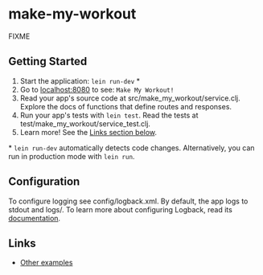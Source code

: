 # make-my-workout

FIXME

## Getting Started

1. Start the application: `lein run-dev` \*
2. Go to [localhost:8080](http://localhost:8080/) to see: `Make My Workout!`
3. Read your app's source code at src/make_my_workout/service.clj. Explore the docs of functions
   that define routes and responses.
4. Run your app's tests with `lein test`. Read the tests at test/make_my_workout/service_test.clj.
5. Learn more! See the [Links section below](#links).

\* `lein run-dev` automatically detects code changes. Alternatively, you can run in production mode
with `lein run`.

## Configuration

To configure logging see config/logback.xml. By default, the app logs to stdout and logs/.
To learn more about configuring Logback, read its [documentation](http://logback.qos.ch/documentation.html).

## Links
* [Other examples](https://github.com/pedestal/samples)
